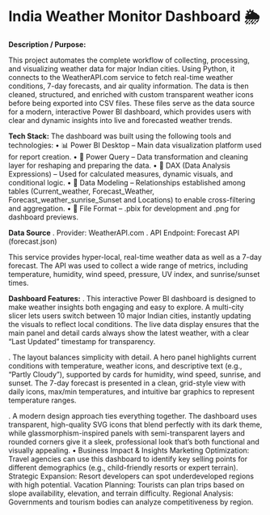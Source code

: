 # India Weather Monitor Dashboard 🌦️

**Description / Purpose:**

This project automates the complete workflow of collecting, processing, and visualizing weather data for major Indian cities. Using Python, it connects to the WeatherAPI.com service to fetch real-time weather conditions, 7-day forecasts, and air quality information. The data is then cleaned, structured, and enriched with custom transparent weather icons before being exported into CSV files. These files serve as the data source for a modern, interactive Power BI dashboard, which provides users with clear and dynamic insights into live and forecasted weather trends.

**Tech Stack:**
The dashboard was built using the following tools and technologies:
• 📊 Power BI Desktop – Main data visualization platform used for report creation.
• 📂 Power Query – Data transformation and cleaning layer for reshaping and preparing the data.
• 🧠 DAX (Data Analysis Expressions) – Used for calculated measures, dynamic visuals, and conditional logic.
• 📝 Data Modeling – Relationships established among tables (Current_weather, Forecast_Weather, Forecast_weather_sunrise_Sunset and Locations) to enable     cross-filtering and aggregation.
• 📁 File Format – .pbix for development and .png for dashboard previews.

**Data Source**
. Provider: WeatherAPI.com
. API Endpoint: Forecast API (forecast.json)

This service provides hyper-local, real-time weather data as well as a 7-day forecast. The API was used to collect a wide range of metrics, including temperature, humidity, wind speed, pressure, UV index, and sunrise/sunset times.

**Dashboard Features:**
. This interactive Power BI dashboard is designed to make weather insights both engaging and easy to explore. A multi-city slicer lets users switch between 10 major Indian cities, instantly updating the visuals to reflect local conditions. The live data display ensures that the main panel and detail cards always show the latest weather, with a clear “Last Updated” timestamp for transparency.

. The layout balances simplicity with detail. A hero panel highlights current conditions with temperature, weather icons, and descriptive text (e.g., “Partly Cloudy”), supported by cards for humidity, wind speed, sunrise, and sunset. The 7-day forecast is presented in a clean, grid-style view with daily icons, max/min temperatures, and intuitive bar graphics to represent temperature ranges.

. A modern design approach ties everything together. The dashboard uses transparent, high-quality SVG icons that blend perfectly with its dark theme, while glassmorphism-inspired panels with semi-transparent layers and rounded corners give it a sleek, professional look that’s both functional and visually appealing.
• Business Impact & Insights Marketing Optimization: Travel agencies can use this dashboard to identify key selling points for different demographics (e.g., child-friendly resorts or expert terrain). Strategic Expansion: Resort developers can spot underdeveloped regions with high potential. Vacation Planning: Tourists can plan trips based on slope availability, elevation, and terrain difficulty. Regional Analysis: Governments and tourism bodies can analyze competitiveness by region.
